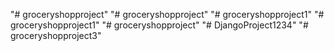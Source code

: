 "# groceryshopproject" 
"# groceryshopproject" 
"# groceryshopproject1" 
"# groceryshopproject1" 
"# groceryshopproject" 
"# DjangoProject1234" 
"# groceryshopproject3" 
